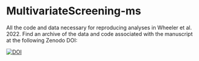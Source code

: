 # MultivariateScreening-ms
All the code and data necessary for reproducing analyses in Wheeler et al. 2022. Find an archive of the data and code associated with the manuscript at the following Zenodo DOI:

[![DOI](https://zenodo.org/badge/496322555.svg)](https://zenodo.org/badge/latestdoi/496322555)
